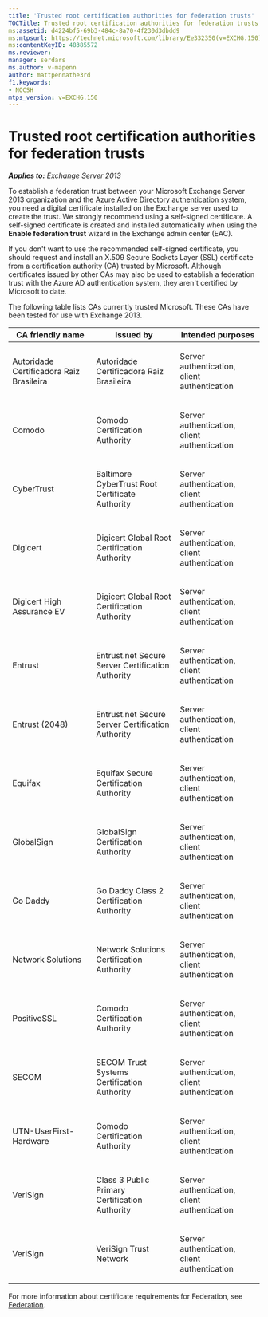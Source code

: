 ```yaml
---
title: 'Trusted root certification authorities for federation trusts'
TOCTitle: Trusted root certification authorities for federation trusts
ms:assetid: d4224bf5-69b3-484c-8a70-4f230d3dbdd9
ms:mtpsurl: https://technet.microsoft.com/library/Ee332350(v=EXCHG.150)
ms:contentKeyID: 48385572
ms.reviewer: 
manager: serdars
ms.author: v-mapenn
author: mattpennathe3rd
f1.keywords:
- NOCSH
mtps_version: v=EXCHG.150
---
```


# Trusted root certification authorities for federation trusts

_**Applies to:** Exchange Server 2013_

To establish a federation trust between your Microsoft Exchange Server 2013 organization and the [Azure Active Directory authentication system](https://docs.microsoft.com/previous-versions/windows/it-pro/windows-server-2008-R2-and-2008/gg638824(v=ws.11)), you need a digital certificate installed on the Exchange server used to create the trust. We strongly recommend using a self-signed certificate. A self-signed certificate is created and installed automatically when using the **Enable federation trust** wizard in the Exchange admin center (EAC).

If you don't want to use the recommended self-signed certificate, you should request and install an X.509 Secure Sockets Layer (SSL) certificate from a certification authority (CA) trusted by Microsoft. Although certificates issued by other CAs may also be used to establish a federation trust with the Azure AD authentication system, they aren't certified by Microsoft to date.

The following table lists CAs currently trusted Microsoft. These CAs have been tested for use with Exchange 2013.

<table>
<colgroup>
<col style="width: 33%" />
<col style="width: 33%" />
<col style="width: 33%" />
</colgroup>
<thead>
<tr class="header">
<th>CA friendly name</th>
<th>Issued by</th>
<th>Intended purposes</th>
</tr>
</thead>
<tbody>
<tr class="odd">
<td><p>Autoridade Certificadora Raiz Brasileira</p></td>
<td><p>Autoridade Certificadora Raiz Brasileira</p></td>
<td><p>Server authentication, client authentication</p></td>
</tr>
<tr class="even">
<td><p>Comodo</p></td>
<td><p>Comodo Certification Authority</p></td>
<td><p>Server authentication, client authentication</p></td>
</tr>
<tr class="odd">
<td><p>CyberTrust</p></td>
<td><p>Baltimore CyberTrust Root Certificate Authority</p></td>
<td><p>Server authentication, client authentication</p></td>
</tr>
<tr class="even">
<td><p>Digicert</p></td>
<td><p>Digicert Global Root Certification Authority</p></td>
<td><p>‎Server authentication, client authentication</p></td>
</tr>
<tr class="odd">
<td><p>Digicert High Assurance EV</p></td>
<td><p>Digicert Global Root Certification Authority</p></td>
<td><p>‎Server authentication, client authentication</p></td>
</tr>
<tr class="even">
<td><p>Entrust</p></td>
<td><p>Entrust.net Secure Server Certification Authority</p></td>
<td><p>Server authentication, client authentication</p></td>
</tr>
<tr class="odd">
<td><p>Entrust (2048)</p></td>
<td><p>Entrust.net Secure Server Certification Authority</p></td>
<td><p>Server authentication, client authentication</p></td>
</tr>
<tr class="even">
<td><p>Equifax</p></td>
<td><p>Equifax Secure Certification Authority</p></td>
<td><p>‎‎Server authentication, client authentication</p></td>
</tr>
<tr class="odd">
<td><p>GlobalSign</p></td>
<td><p>GlobalSign Certification Authority</p></td>
<td><p>‎Server authentication, client authentication</p></td>
</tr>
<tr class="even">
<td><p>Go Daddy</p></td>
<td><p>Go Daddy Class 2 Certification Authority</p></td>
<td><p>‎Server authentication, client authentication</p></td>
</tr>
<tr class="odd">
<td><p>Network Solutions</p></td>
<td><p>Network Solutions Certification Authority</p></td>
<td><p>Server authentication, client authentication</p></td>
</tr>
<tr class="even">
<td><p>PositiveSSL</p></td>
<td><p>Comodo Certification Authority</p></td>
<td><p>‎Server authentication, client authentication</p></td>
</tr>
<tr class="odd">
<td><p>SECOM</p></td>
<td><p>SECOM Trust Systems Certification Authority</p></td>
<td><p>‎Server authentication, client authentication</p></td>
</tr>
<tr class="even">
<td><p>UTN-UserFirst-Hardware</p></td>
<td><p>Comodo Certification Authority</p></td>
<td><p>Server authentication, client authentication</p></td>
</tr>
<tr class="odd">
<td><p>VeriSign</p></td>
<td><p>Class 3 Public Primary Certification Authority</p></td>
<td><p>Server authentication, client authentication</p></td>
</tr>
<tr class="even">
<td><p>VeriSign</p></td>
<td><p>VeriSign Trust Network</p></td>
<td><p>‎Server authentication, client authentication</p></td>
</tr>
</tbody>
</table>

For more information about certificate requirements for Federation, see [Federation](federation-exchange-2013-help.md).
